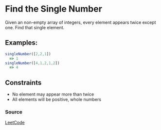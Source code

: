 # Find the Single Number

Given an non-empty array of integers, every element appears twice except one. Find that single element.

## Examples:

```javascript
singleNumber([2,2,1])
  => 1
singleNumber([4,1,2,1,2])
  => 4
```

## Constraints
- No element may appear more than twice
- All elements will be positive, whole numbers

### Source
[LeetCode](https://leetcode.com/problems/single-number/)
